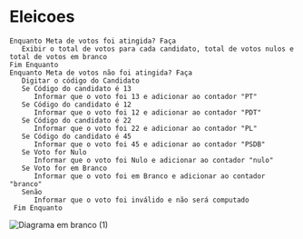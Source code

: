 # Eleicoes
```
Enquanto Meta de votos foi atingida? Faça
   Exibir o total de votos para cada candidato, total de votos nulos e total de votos em branco
Fim Enquanto
Enquanto Meta de votos não foi atingida? Faça
   Digitar o código do Candidato
   Se Código do candidato é 13
      Informar que o voto foi 13 e adicionar ao contador "PT"
   Se Código do candidato é 12
      Informar que o voto foi 12 e adicionar ao contador "PDT"
   Se Código do candidato é 22
      Informar que o voto foi 22 e adicionar ao contador "PL"
   Se Código do candidato é 45
      Informar que o voto foi 45 e adicionar ao contador "PSDB"
   Se Voto for Nulo
      Informar que o voto foi Nulo e adicionar ao contador "nulo"
   Se Voto for em Branco
      Informar que o voto foi em Branco e adicionar ao contador "branco"
   Senão
      Informar que o voto foi inválido e não será computado
 Fim Enquanto      
```
   
   
![Diagrama em branco (1)](https://user-images.githubusercontent.com/101879797/169937215-ad882e6f-df18-409a-bead-8ce28ffc6bf7.png)
